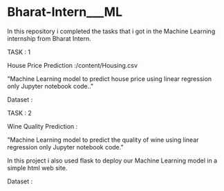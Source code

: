 # Bharat-Intern___ML

In this repository i completed the tasks that i got in the Machine Learning internship from Bharat Intern.

TASK : 1

House Price Prediction :/content/Housing.csv

"Machine Learning model to predict house price using linear regression only Jupyter notebook code.."

Dataset :

TASK : 2

Wine Quality Prediction :

"Machine Learning model to predict the quality of wine using linear regression only Jupyter notebook code."

In this project i also used flask to deploy our Machine Learning model in a simple html web site.

Dataset :
